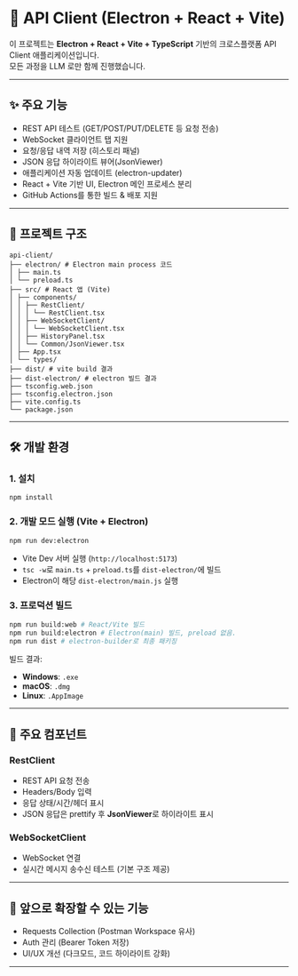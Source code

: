 # 🚀 API Client (Electron + React + Vite)

이 프로젝트는 **Electron + React + Vite + TypeScript** 기반의 크로스플랫폼 API Client 애플리케이션입니다.  
모든 과정을 LLM 로만 함께 진행했습니다.

---

## ✨ 주요 기능

- REST API 테스트 (GET/POST/PUT/DELETE 등 요청 전송)
- WebSocket 클라이언트 탭 지원
- 요청/응답 내역 저장 (히스토리 패널)
- JSON 응답 하이라이트 뷰어(JsonViewer)
- 애플리케이션 자동 업데이트 (electron-updater)
- React + Vite 기반 UI, Electron 메인 프로세스 분리
- GitHub Actions를 통한 빌드 & 배포 지원

---

## 📂 프로젝트 구조

```plain
api-client/
├── electron/ # Electron main process 코드
│ ├── main.ts
│ └── preload.ts
├── src/ # React 앱 (Vite)
│ ├── components/
│ │ ├── RestClient/
│ │ │ └── RestClient.tsx
│ │ ├── WebSocketClient/
│ │ │ └── WebSocketClient.tsx
│ │ ├── HistoryPanel.tsx
│ │ └── Common/JsonViewer.tsx
│ ├── App.tsx
│ └── types/
├── dist/ # vite build 결과
├── dist-electron/ # electron 빌드 결과
├── tsconfig.web.json
├── tsconfig.electron.json
├── vite.config.ts
└── package.json
```

---

## 🛠 개발 환경

### 1. 설치

`npm install`

### 2. 개발 모드 실행 (Vite + Electron)

`npm run dev:electron`

- Vite Dev 서버 실행 (`http://localhost:5173`)
- `tsc -w`로 `main.ts` + `preload.ts`를 `dist-electron/`에 빌드
- Electron이 해당 `dist-electron/main.js` 실행

### 3. 프로덕션 빌드

```sh
npm run build:web # React/Vite 빌드
npm run build:electron # Electron(main) 빌드, preload 없음.
npm run dist # electron-builder로 최종 패키징
```

빌드 결과:

- **Windows**: `.exe`
- **macOS**: `.dmg`
- **Linux**: `.AppImage`

---

## 📑 주요 컴포넌트

### RestClient

- REST API 요청 전송
- Headers/Body 입력
- 응답 상태/시간/헤더 표시
- JSON 응답은 prettify 후 **JsonViewer**로 하이라이트 표시

### WebSocketClient

- WebSocket 연결
- 실시간 메시지 송수신 테스트 (기본 구조 제공)

---

## 📌 앞으로 확장할 수 있는 기능

- Requests Collection (Postman Workspace 유사)
- Auth 관리 (Bearer Token 저장)
- UI/UX 개선 (다크모드, 코드 하이라이트 강화)

---
